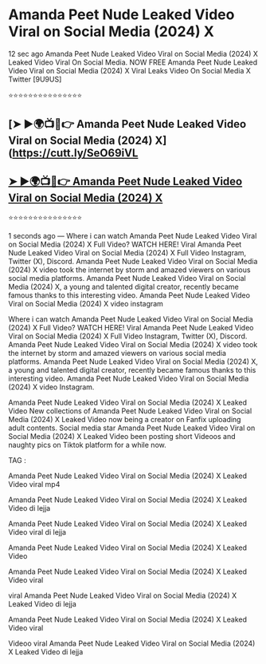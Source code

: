 ﻿# Amanda Peet Nude Leaked Video Viral on Social Media (2024) X



12 sec ago Amanda Peet Nude Leaked Video Viral on Social Media (2024) X Leaked Video Viral On Social Media. NOW FREE Amanda Peet Nude Leaked Video Viral on Social Media (2024) X Viral Leaks Video On Social Media X Twitter [9U9US]

⭐⭐⭐⭐⭐⭐⭐⭐⭐⭐⭐⭐⭐⭐⭐

## [➤ ►🌍📺📱👉 Amanda Peet Nude Leaked Video Viral on Social Media (2024) X](https://cutt.ly/SeO69iVL

## [➤ ►🌍📺📱👉 Amanda Peet Nude Leaked Video Viral on Social Media (2024) X](https://cutt.ly/SeO69iVL)


⭐⭐⭐⭐⭐⭐⭐⭐⭐⭐⭐⭐⭐⭐⭐



1 seconds ago — Where i can watch Amanda Peet Nude Leaked Video Viral on Social Media (2024) X Full Video? WATCH HERE! Viral Amanda Peet Nude Leaked Video Viral on Social Media (2024) X Full Video Instagram, Twitter (X), Discord. Amanda Peet Nude Leaked Video Viral on Social Media (2024) X video took the internet by storm and amazed viewers on various social media platforms. Amanda Peet Nude Leaked Video Viral on Social Media (2024) X, a young and talented digital creator, recently became famous thanks to this interesting video. Amanda Peet Nude Leaked Video Viral on Social Media (2024) X video instagram

Where i can watch Amanda Peet Nude Leaked Video Viral on Social Media (2024) X Full Video? WATCH HERE! Viral Amanda Peet Nude Leaked Video Viral on Social Media (2024) X Full Video Instagram, Twitter (X), Discord. Amanda Peet Nude Leaked Video Viral on Social Media (2024) X video took the internet by storm and amazed viewers on various social media platforms. Amanda Peet Nude Leaked Video Viral on Social Media (2024) X, a young and talented digital creator, recently became famous thanks to this interesting video. Amanda Peet Nude Leaked Video Viral on Social Media (2024) X video Instagram.

Amanda Peet Nude Leaked Video Viral on Social Media (2024) X Leaked Video New collections of Amanda Peet Nude Leaked Video Viral on Social Media (2024) X Leaked Video now being a creator on Fanfix uploading adult contents. Social media star Amanda Peet Nude Leaked Video Viral on Social Media (2024) X Leaked Video been posting short Videoos and naughty pics on Tiktok platform for a while now.

TAG :

 

Amanda Peet Nude Leaked Video Viral on Social Media (2024) X Leaked Video viral mp4

 

Amanda Peet Nude Leaked Video Viral on Social Media (2024) X Leaked Video di lejja

 

Amanda Peet Nude Leaked Video Viral on Social Media (2024) X Leaked Video viral di lejja

 

Amanda Peet Nude Leaked Video Viral on Social Media (2024) X Leaked Video

 

Amanda Peet Nude Leaked Video Viral on Social Media (2024) X Leaked Video viral

 

viral Amanda Peet Nude Leaked Video Viral on Social Media (2024) X Leaked Video di lejja

 

Amanda Peet Nude Leaked Video Viral on Social Media (2024) X Leaked Video viral

 

Videoo viral Amanda Peet Nude Leaked Video Viral on Social Media (2024) X Leaked Video di lejja